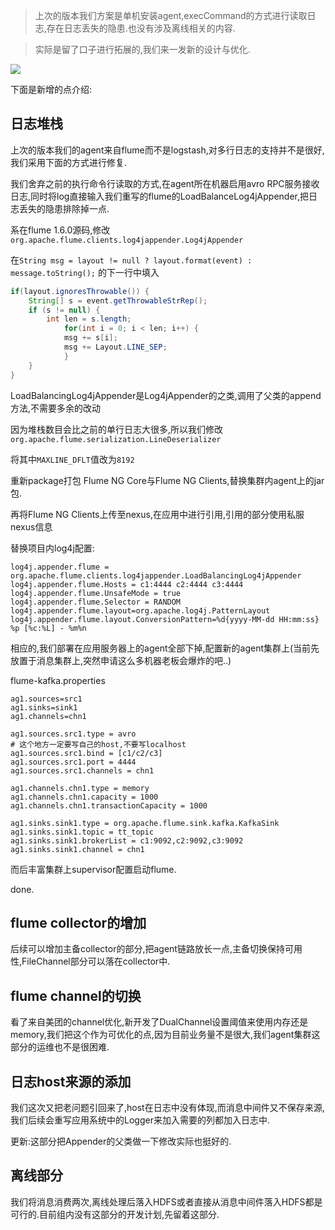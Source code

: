> 上次的版本我们方案是单机安装agent,execCommand的方式进行读取日志,存在日志丢失的隐患.也没有涉及离线相关的内容. 

> 实际是留了口子进行拓展的,我们来一发新的设计与优化. 

![](http://7xqjx7.com1.z0.glb.clouddn.com/image/Screen%20Shot%202016-05-11%20at%2010.53.50.png?imageView2/2/h/400) 

下面是新增的点介绍:

## 日志堆栈 

上次的版本我们的agent来自flume而不是logstash,对多行日志的支持并不是很好,我们采用下面的方式进行修复.  

我们舍弃之前的执行命令行读取的方式,在agent所在机器启用avro RPC服务接收日志,同时将log直接输入我们重写的flume的LoadBalanceLog4jAppender,把日志丢失的隐患排除掉一点. 

系在flume 1.6.0源码,修改`org.apache.flume.clients.log4jappender.Log4jAppender` 

在`String msg = layout != null ? layout.format(event) : message.toString();` 的下一行中填入 

```java
if(layout.ignoresThrowable()) {
    String[] s = event.getThrowableStrRep();
    if (s != null) {
        int len = s.length;
            for(int i = 0; i < len; i++) {
            msg += s[i];
            msg += Layout.LINE_SEP;
            }
    }
}
``` 

LoadBalancingLog4jAppender是Log4jAppender的之类,调用了父类的append方法,不需要多余的改动 

因为堆栈数目会比之前的单行日志大很多,所以我们修改`org.apache.flume.serialization.LineDeserializer` 

将其中`MAXLINE_DFLT`值改为`8192` 

重新package打包 Flume NG Core与Flume NG Clients,替换集群内agent上的jar包. 

再将Flume NG Clients上传至nexus,在应用中进行引用,引用的部分使用私服nexus信息 

替换项目内log4j配置: 

```properties
log4j.appender.flume = org.apache.flume.clients.log4jappender.LoadBalancingLog4jAppender
log4j.appender.flume.Hosts = c1:4444 c2:4444 c3:4444
log4j.appender.flume.UnsafeMode = true
log4j.appender.flume.Selector = RANDOM
log4j.appender.flume.layout=org.apache.log4j.PatternLayout
log4j.appender.flume.layout.ConversionPattern=%d{yyyy-MM-dd HH:mm:ss} %p [%c:%L] - %m%n
``` 

相应的,我们部署在应用服务器上的agent全部下掉,配置新的agent集群上(当前先放置于消息集群上,突然申请这么多机器老板会爆炸的吧..) 

flume-kafka.properties 

```properties
ag1.sources=src1
ag1.sinks=sink1
ag1.channels=chn1

ag1.sources.src1.type = avro
# 这个地方一定要写自己的host,不要写localhost
ag1.sources.src1.bind = [c1/c2/c3]
ag1.sources.src1.port = 4444
ag1.sources.src1.channels = chn1

ag1.channels.chn1.type = memory
ag1.channels.chn1.capacity = 1000
ag1.channels.chn1.transactionCapacity = 1000

ag1.sinks.sink1.type = org.apache.flume.sink.kafka.KafkaSink
ag1.sinks.sink1.topic = tt_topic
ag1.sinks.sink1.brokerList = c1:9092,c2:9092,c3:9092
ag1.sinks.sink1.channel = chn1 
``` 

而后丰富集群上supervisor配置启动flume. 

done. 

## flume collector的增加 

后续可以增加主备collector的部分,把agent链路放长一点,主备切换保持可用性,FileChannel部分可以落在collector中. 

## flume channel的切换 

看了来自美团的channel优化,新开发了DualChannel设置阈值来使用内存还是memory,我们把这个作为可优化的点,因为目前业务量不是很大,我们agent集群这部分的运维也不是很困难.  

## 日志host来源的添加 

我们这次又把老问题引回来了,host在日志中没有体现,而消息中间件又不保存来源,我们后续会重写应用系统中的Logger来加入需要的列都加入日志中. 

更新:这部分把Appender的父类做一下修改实际也挺好的.

## 离线部分 

我们将消息消费两次,离线处理后落入HDFS或者直接从消息中间件落入HDFS都是可行的.目前组内没有这部分的开发计划,先留着这部分. 








